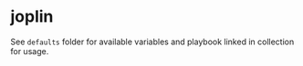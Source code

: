 # joplin

See `defaults` folder for available variables and playbook linked in collection for usage.

